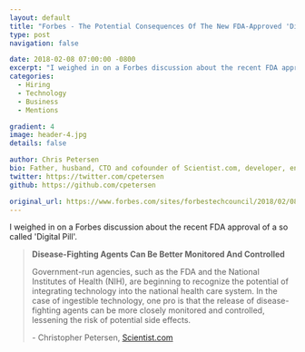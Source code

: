 ```yaml
---
layout: default
title: "Forbes - The Potential Consequences Of The New FDA-Approved 'Digital Pill'"
type: post
navigation: false

date: 2018-02-08 07:00:00 -0800
excerpt: "I weighed in on a Forbes discussion about the recent FDA approval of a so called 'Digital Pill'"
categories:
  - Hiring
  - Technology
  - Business
  - Mentions

gradient: 4
image: header-4.jpg
details: false

author: Chris Petersen
bio: Father, husband, CTO and cofounder of Scientist.com, developer, entrepreneur and technologist.
twitter: https://twitter.com/cpetersen
github: https://github.com/cpetersen

original_url: https://www.forbes.com/sites/forbestechcouncil/2018/02/08/the-potential-consequences-of-the-new-fda-approved-digital-pill/
---
```



I weighed in on a Forbes discussion about the recent FDA approval of a so called 'Digital Pill'.

 >
 >
 > **Disease-Fighting Agents Can Be Better Monitored And Controlled**
 >
 > Government-run agencies, such as the FDA and the National Institutes of Health (NIH), are beginning to recognize the potential of integrating technology into the national health care system. In the case of ingestible technology, one pro is that the release of disease-fighting agents can be more closely monitored and controlled, lessening the risk of potential side effects.
 >
 > \- Christopher Petersen, [Scientist.com](https://www.scientist.com)
 >
 >
